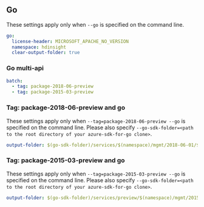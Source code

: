 ## Go

These settings apply only when `--go` is specified on the command line.

``` yaml $(go)
go:
  license-header: MICROSOFT_APACHE_NO_VERSION
  namespace: hdinsight
  clear-output-folder: true
```

### Go multi-api

``` yaml $(go) && $(multiapi)
batch:
  - tag: package-2018-06-preview
  - tag: package-2015-03-preview
```

### Tag: package-2018-06-preview and go

These settings apply only when `--tag=package-2018-06-preview --go` is specified on the command line.
Please also specify `--go-sdk-folder=<path to the root directory of your azure-sdk-for-go clone>`.

``` yaml $(tag) == 'package-2018-06-preview' && $(go)
output-folder: $(go-sdk-folder)/services/$(namespace)/mgmt/2018-06-01/$(namespace)
```

### Tag: package-2015-03-preview and go

These settings apply only when `--tag=package-2015-03-preview --go` is specified on the command line.
Please also specify `--go-sdk-folder=<path to the root directory of your azure-sdk-for-go clone>`.

``` yaml $(tag) == 'package-2015-03-preview' && $(go)
output-folder: $(go-sdk-folder)/services/preview/$(namespace)/mgmt/2015-03-01-preview/$(namespace)
```
